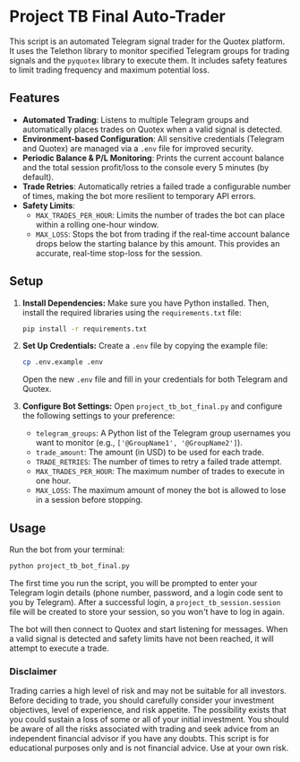 # Project TB Final Auto-Trader

This script is an automated Telegram signal trader for the Quotex platform. It uses the Telethon library to monitor specified Telegram groups for trading signals and the `pyquotex` library to execute them. It includes safety features to limit trading frequency and maximum potential loss.

## Features
- **Automated Trading**: Listens to multiple Telegram groups and automatically places trades on Quotex when a valid signal is detected.
- **Environment-based Configuration**: All sensitive credentials (Telegram and Quotex) are managed via a `.env` file for improved security.
- **Periodic Balance & P/L Monitoring**: Prints the current account balance and the total session profit/loss to the console every 5 minutes (by default).
- **Trade Retries**: Automatically retries a failed trade a configurable number of times, making the bot more resilient to temporary API errors.
- **Safety Limits**:
  - `MAX_TRADES_PER_HOUR`: Limits the number of trades the bot can place within a rolling one-hour window.
  - `MAX_LOSS`: Stops the bot from trading if the real-time account balance drops below the starting balance by this amount. This provides an accurate, real-time stop-loss for the session.

## Setup

1.  **Install Dependencies:**
    Make sure you have Python installed. Then, install the required libraries using the `requirements.txt` file:
    ```bash
    pip install -r requirements.txt
    ```

2.  **Set Up Credentials:**
    Create a `.env` file by copying the example file:
    ```bash
    cp .env.example .env
    ```
    Open the new `.env` file and fill in your credentials for both Telegram and Quotex.

3.  **Configure Bot Settings:**
    Open `project_tb_bot_final.py` and configure the following settings to your preference:
    -   `telegram_groups`: A Python list of the Telegram group usernames you want to monitor (e.g., `['@GroupName1', '@GroupName2']`).
    -   `trade_amount`: The amount (in USD) to be used for each trade.
    -   `TRADE_RETRIES`: The number of times to retry a failed trade attempt.
    -   `MAX_TRADES_PER_HOUR`: The maximum number of trades to execute in one hour.
    -   `MAX_LOSS`: The maximum amount of money the bot is allowed to lose in a session before stopping.

## Usage

Run the bot from your terminal:
```bash
python project_tb_bot_final.py
```

The first time you run the script, you will be prompted to enter your Telegram login details (phone number, password, and a login code sent to you by Telegram). After a successful login, a `project_tb_session.session` file will be created to store your session, so you won't have to log in again.

The bot will then connect to Quotex and start listening for messages. When a valid signal is detected and safety limits have not been reached, it will attempt to execute a trade.

### Disclaimer
Trading carries a high level of risk and may not be suitable for all investors. Before deciding to trade, you should carefully consider your investment objectives, level of experience, and risk appetite. The possibility exists that you could sustain a loss of some or all of your initial investment. You should be aware of all the risks associated with trading and seek advice from an independent financial advisor if you have any doubts. This script is for educational purposes only and is not financial advice. Use at your own risk.
